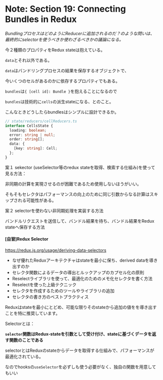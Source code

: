 # Note: Section 19: Connecting Bundles in Redux

*BundlingプロセスはどのようにReducerに追加されるのだ？のような問いは、最終的にselectorを使うべきか使わざるべきかの議論になる。*

今２種類のプロパティをRedux stateは抱えている。

`data`とそれ以外である。

`data`はバンドリングプロセスの結果を保存するオブジェクトで、

今いくつのセルがあるのかに依存するプロパティでもある。

`bundles`は`{ [cell id]: Bundle }`を抱えることになるので

`bundles`は技術的に`cells`の派生stateになる、とのこと。



こんなときどうしたらbundlesはシンプルに設計できるか。

```TypeScript
// state/reducers/cellReducers.ts
interface CellsState {
  loading: boolean;
  error: string | null;
  order: string[];
  data: {
    [key: string]: Cell;
  };
}
```
案１ sekector (useSelector等のredux stateを取得、検索する仕組み)を使って見る方法：

非同期の計算を実現させるのが困難であるため使用しないほうがいい。

そもそもセレクタはパフォーマンスの向上のために同じ引数からなる計算はスキップされる可能性がある。

案２ selectorを使わない非同期処理を実装する方法

バンドルリクエストを送信して、バンドル結果を待ち、バンドル結果をRedux stateへ保存する方法



#### [自習]Redux Selector

https://redux.js.org/usage/deriving-data-selectors

- なぜ優れたReduxアーキテクチャはstateを最小に保ち、derived dataを導き出すのか
- セレクタ関数によるデータの導出とルックアップのカプセル化の原則
- Reselectライブラリを使って、最適化のためのメモ化セレクタを書く方法
- Reselectを使った上級テクニック
- セレクタを作成するためのツールやライブラリの追加
- セレクタの書き方のベストプラクティス

Reduxはstateを最小にとどめ、可能な限りそのstateから追加の値をを導き出すことを特に推奨しています。

Selectorとは：

**`selector`関数はRedux-stateを引数として受け付け、stateに基づくデータを返す関数のことである**

selectorとはReduxのstateからデータを取得する仕組みで、パフォーマンスが最適化されている。

なのでhooksの`useSelector`を必ずしも使う必要がなく、独自の関数を用意してもいい
